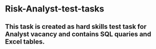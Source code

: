 # Risk-Analyst-test-tasks
## This task is created as hard skills test task for Analyst vacancy and contains SQL quaries and Excel tables.
